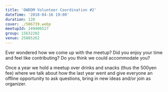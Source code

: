 ```yaml
---
title: 'OWDDM Volunteer Coordination #2'
dateTime: '2018-04-16 19:00'
duration: 120
cover: ./506739.webp
meetupId: 249406527
group: 15632202
venue: 25085262
---
```


Ever wondered how we come up with the meetup? Did you enjoy your time and feel like contributing? Do you think we could accommodate you?

Once a year we hold a meetup over drinks and snacks (thus the 500yen fee) where we talk about how the last year went and give everyone an
offline opportunity to ask questions, bring in new ideas and/or join as organizer.
